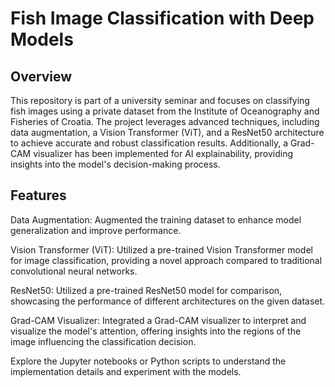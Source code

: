 # Fish Image Classification with Deep Models

## Overview
This repository is part of a university seminar and focuses on classifying fish images using a private dataset from the Institute of Oceanography and Fisheries of Croatia. The project leverages advanced techniques, including data augmentation, a Vision Transformer (ViT), and a ResNet50 architecture to achieve accurate and robust classification results. Additionally, a Grad-CAM visualizer has been implemented for AI explainability, providing insights into the model's decision-making process.

## Features
Data Augmentation: Augmented the training dataset to enhance model generalization and improve performance.

Vision Transformer (ViT): Utilized a pre-trained Vision Transformer model for image classification, providing a novel approach compared to traditional convolutional neural networks.

ResNet50: Utilized a pre-trained ResNet50 model for comparison, showcasing the performance of different architectures on the given dataset.

Grad-CAM Visualizer: Integrated a Grad-CAM visualizer to interpret and visualize the model's attention, offering insights into the regions of the image influencing the classification decision.

Explore the Jupyter notebooks or Python scripts to understand the implementation details and experiment with the models.

